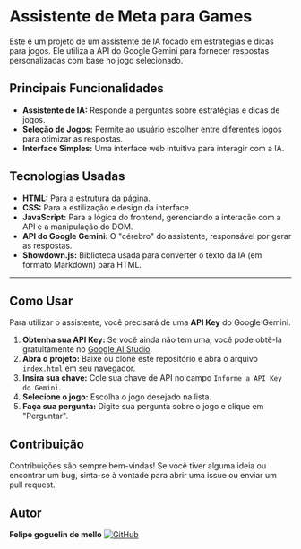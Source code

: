 # Assistente de Meta para Games

Este é um projeto de um assistente de IA focado em estratégias e dicas para jogos. Ele utiliza a API do Google Gemini para fornecer respostas personalizadas com base no jogo selecionado.

## Principais Funcionalidades

* **Assistente de IA:** Responde a perguntas sobre estratégias e dicas de jogos.
* **Seleção de Jogos:** Permite ao usuário escolher entre diferentes jogos para otimizar as respostas.
* **Interface Simples:** Uma interface web intuitiva para interagir com a IA.

## Tecnologias Usadas

* **HTML:** Para a estrutura da página.
* **CSS:** Para a estilização e design da interface.
* **JavaScript:** Para a lógica do frontend, gerenciando a interação com a API e a manipulação do DOM.
* **API do Google Gemini:** O "cérebro" do assistente, responsável por gerar as respostas.
* **Showdown.js:** Biblioteca usada para converter o texto da IA (em formato Markdown) para HTML.

---

## Como Usar

Para utilizar o assistente, você precisará de uma **API Key** do Google Gemini.

1.  **Obtenha sua API Key:** Se você ainda não tem uma, você pode obtê-la gratuitamente no [Google AI Studio](https://aistudio.google.com/app/apikey).
2.  **Abra o projeto:** Baixe ou clone este repositório e abra o arquivo `index.html` em seu navegador.
3.  **Insira sua chave:** Cole sua chave de API no campo `Informe a API Key do Gemini`.
4.  **Selecione o jogo:** Escolha o jogo desejado na lista.
5.  **Faça sua pergunta:** Digite sua pergunta sobre o jogo e clique em "Perguntar".

## Contribuição

Contribuições são sempre bem-vindas! Se você tiver alguma ideia ou encontrar um bug, sinta-se à vontade para abrir uma issue ou enviar um pull request.

## Autor

**Felipe goguelin de mello** 
[![GitHub](https://img.shields.io/badge/GitHub-181717?style=for-the-badge&logo=github&logoColor=white)](https://github.com/felipe-goguelin)



